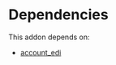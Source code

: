 # Dependencies

This addon depends on:

- [account_edi](https://github.com/bringout/oca-ocb-accounting)
